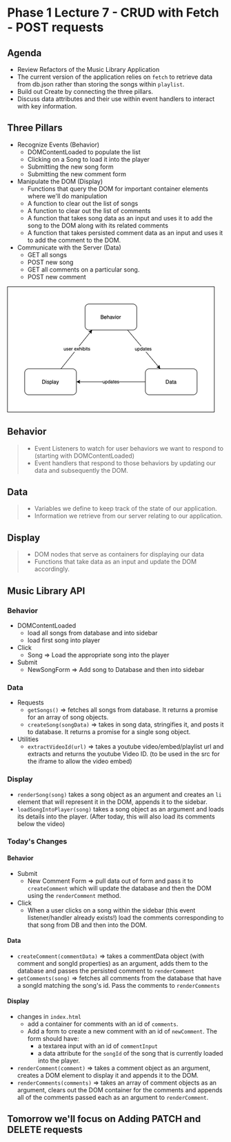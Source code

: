 # Phase 1 Lecture 7 - CRUD with Fetch - POST requests

## Agenda

- Review Refactors of the Music Library Application
- The current version of the application relies on `fetch` to retrieve data from db.json rather than storing the songs within `playlist`.
- Build out Create by connecting the three pillars.
- Discuss data attributes and their use within event handlers to interact with key information.

## Three Pillars

- Recognize Events (Behavior)
  - DOMContentLoaded to populate the list
  - Clicking on a Song to load it into the player
  - Submitting the new song form
  - Submitting the new comment form
- Manipulate the DOM (Display)
  - Functions that query the DOM for important container elements where we'll do manipulation
  - A function to clear out the list of songs
  - A function to clear out the list of comments
  - A function that takes song data as an input and uses it to add the song to the DOM along with its related comments
  - A function that takes persisted comment data as an input and uses it to add the comment to the DOM.
- Communicate with the Server (Data)
  - GET all songs
  - POST new song
  - GET all comments on a particular song.
  - POST new comment

![Data Display and Behavior](../assets/workflow.png)

## Behavior

> - Event Listeners to watch for user behaviors we want to respond to (starting with DOMContentLoaded)
> - Event handlers that respond to those behaviors by updating our data and subsequently the DOM.

## Data

> - Variables we define to keep track of the state of our application.
> - Information we retrieve from our server relating to our application.

## Display
> - DOM nodes that serve as containers for displaying our data
> - Functions that take data as an input and update the DOM accordingly.



## Music Library API

### Behavior
- DOMContentLoaded
  - load all songs from database and into sidebar
  - load first song into player
- Click
  - Song => Load the appropriate song into the player
- Submit
  - NewSongForm => Add song to Database and then into sidebar

### Data
- Requests
  - `getSongs()` => fetches all songs from database. It returns a promise for an array of song objects.
  - `createSong(songData)` => takes in song data, stringifies it, and posts it to database. It returns a promise for a single song object.
- Utilities
  - `extractVideoId(url)` => takes a youtube video/embed/playlist url and extracts and returns the youtube Video ID. (to be used in the src for the iframe to allow the video embed)

### Display
- `renderSong(song)` takes a song object as an argument and creates an `li` element that will represent it in the DOM, appends it to the sidebar.
- `loadSongIntoPlayer(song)` takes a song object as an argument and loads its details into the player. (After today, this will also load its comments below the video)



### Today's Changes

#### Behavior
- Submit
  - New Comment Form => pull data out of form and pass it to `createComment` which will update the database and then the DOM using the `renderComment` method.
- Click
  - When a user clicks on a song within the sidebar (this event listener/handler already exists!) load the comments corresponding to that song from DB and then into the DOM.


#### Data
- `createComment(commentData)` => takes a commentData object (with comment and songId properties) as an argument, adds them to the database and passes the persisted comment to `renderComment`
- `getComments(song)` => fetches all comments from the database that have a songId matching the song's id. Pass the comments to `renderComments`
#### Display
- changes in `index.html`
  - add a container for comments with an id of `comments`.
  - Add a form to create a new comment with an id of `newComment`. The form should have:
    - a textarea input with an id of `commentInput`
    - a data attribute for the `songId` of the song that is currently loaded into the player.
- `renderComment(comment)` => takes a comment object as an argument, creates a DOM element to display it and appends it to the DOM.
- `renderComments(comments)` => takes an array of comment objects as an argument, clears out the DOM container for the comments and appends all of the comments passed each as an argument to `renderComment`.



## Tomorrow we'll focus on Adding PATCH and DELETE requests